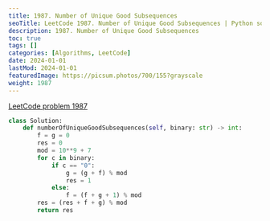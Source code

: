 ```yaml
---
title: 1987. Number of Unique Good Subsequences
seoTitle: LeetCode 1987. Number of Unique Good Subsequences | Python solution and explanation
description: 1987. Number of Unique Good Subsequences
toc: true
tags: []
categories: [Algorithms, LeetCode]
date: 2024-01-01
lastMod: 2024-01-01
featuredImage: https://picsum.photos/700/155?grayscale
weight: 1987
---
```


[LeetCode problem 1987](https://leetcode.com/problems/number-of-unique-good-subsequences/)

```python
class Solution:
    def numberOfUniqueGoodSubsequences(self, binary: str) -> int:
        f = g = 0
        res = 0
        mod = 10**9 + 7
        for c in binary:
            if c == "0":
                g = (g + f) % mod
                res = 1
            else:
                f = (f + g + 1) % mod
        res = (res + f + g) % mod
        return res

```
